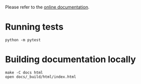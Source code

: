 Please refer to the [online documentation](https://computational-audition-lab.gitlab.io/psynet/).

# Running tests

```
python -m pytest
```

# Building documentation locally

```
make -C docs html
open docs/_build/html/index.html
```
